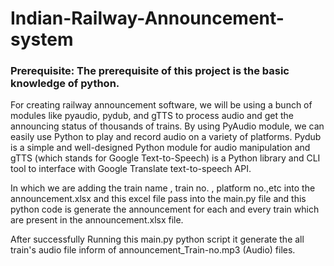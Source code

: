 # Indian-Railway-Announcement-system

### Prerequisite: The prerequisite of this project is the basic knowledge of python.

For creating railway announcement software, we will be using a bunch of modules like pyaudio, pydub, and gTTS to process audio and get the announcing status of thousands of trains. By using PyAudio module, we can easily use Python to play and record audio on a variety of platforms. Pydub is a simple and well-designed Python module for audio manipulation and gTTS (which stands for Google Text-to-Speech) is a Python library and CLI tool to interface with Google Translate text-to-speech API.

In which we are adding the train name , train no. , platform no.,etc into the announcement.xlsx and this excel file pass into the main.py file and this python code is generate the announcement for each and every train which are present in the announcement.xlsx file.

After successfully Running this main.py python script it generate the all train's audio file inform of announcement_Train-no.mp3 (Audio) files. 
